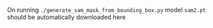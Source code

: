On running ```./generate_sam_mask_from_bounding_box.py``` model ```sam2.pt``` should be automatically downloaded here